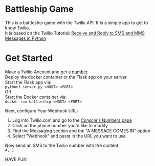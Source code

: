 # Battleship Game
This is a battleship game with the Twilio API. It is a simple app to get to know Twilio.\
It is based on the Twilio Tutorial: [Receive and Reply to SMS and MMS Messages in Python](https://www.twilio.com/docs/sms/tutorials/how-to-receive-and-reply-python)


# Get Started

Make a Twilio Account and get a [number](https://www.twilio.com/console/phone-numbers/search).\
Deploy the docker container or the Flask app on your server.\
Start the Flask app via:\
```python3 server.py <HOST> <PORT>```\
OR\
Start the Docker container via:\
```docker run battleship <HOST> <PORT>```

Next, configure Your Webhook URL:
1. Log into Twilio.com and go to the  [Console's Numbers page](https://www.twilio.com/console/phone-numbers/incoming)
2. Click on the phone number you'd like to modify
3. Find the Messaging section and the "A MESSAGE COMES IN" option
4. Select "Webhook" and paste in the URL you want to use

Now send an SMS to the Twilio number with the content:\
```A, 1```

HAVE FUN
